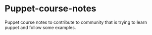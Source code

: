 # Puppet-course-notes
Puppet course notes to contribute to community that is trying to learn puppet and follow some examples.
